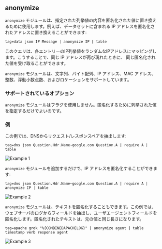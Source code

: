 ## anonymize

`anonymize` モジュールは、指定された列挙値の内容を匿名化された値に置き換えるために使用します。例えば、データセットに含まれる IP アドレスを匿名化されたアドレスに置き換えることができます:

```
tag=data json IP Message | anonymize IP | table
```

このクエリは、各エントリーのIP列挙値をランダムなIPアドレスにマッピングします。こうすることで、同じ IP アドレスが再び現れたときに、 同じ匿名化された値を受け取ることができます。

`anonymize` モジュールは、文字列、バイト配列、IP アドレス、MAC アドレス、整数、浮動小数点数、およびロケーションをサポートしています。 

### サポートされているオプション

`anonymize` モジュールはフラグを使用しません。匿名化するために列挙された値を指定するだけでよいのです。

### 例

この例では、DNSからリクエスト/レスポンスペアを抽出します:

```
tag=dns json Question.Hdr.Name~google.com Question.A | require A | table
```

![Example 1](example1.png)

`anonymize` モジュールを追加するだけで、IP アドレスを匿名化することができます:

```
tag=dns json Question.Hdr.Name~google.com Question.A | require A | anonymize IP | table
```

![Example 2](example2.png)

`anonymize` モジュールは、テキストを匿名化することもできます。この例では、ウェブサーバのログからフィールドを抽出し、ユーザエージェントフィールドを匿名化します。匿名化されたテキストは、元の値と同じ長さになります。 

```
tag=apache grok "%{COMBINEDAPACHELOG}" | anonymize agent | table timestamp verb response agent
```

![Example 3](example3.png)
